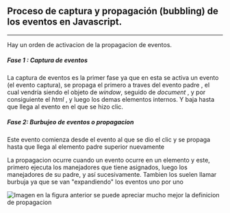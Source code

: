 ## Proceso de captura y propagación (bubbling) de los eventos en Javascript.

***
Hay un orden de activacion de la propagacion de eventos.

##### Fase 1 : Captura de eventos
La captura de eventos es la primer fase ya que en esta se activa un evento (el evento captura), se propaga  el primero a traves del evento padre , el cual vendría siendo el objeto de *window*, seguido de *document* , y por consiguiente el *html* , y luego los demas elementos internos. Y baja hasta que llega al evento en el que se hizo clic. 

##### Fase 2: Burbujeo de eventos o propagacion 
Este evento comienza desde el evento al que se dio el clic y se propaga hasta que llega al elemento padre superior nuevamente  

La propagacion ocurre cuando un evento ocurre en un elemento y este, primero ejecuta los manejadores que tiene asignados, luego los manejadores de su padre, y así sucesivamente.
Tambien los suelen llamar burbuja ya que se van "expandiendo" los eventos uno por uno

![Imagen](https://miro.medium.com/max/724/0*xx90C4a2Np_gz0w8.png)
en la figura anterior se puede apreciar mucho mejor la definicion de propagacion  

